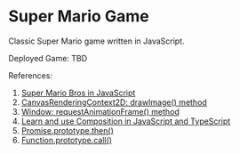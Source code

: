 # Super Mario Game

Classic Super Mario game written in JavaScript.

Deployed Game: TBD

References:

1. [Super Mario Bros in JavaScript](https://youtube.com/playlist?list=PLS8HfBXv9ZWWe8zXrViYbIM2Hhylx8DZx&si=5HTGr9GR1zUIh8JW)
2. [CanvasRenderingContext2D: drawImage() method](https://developer.mozilla.org/en-US/docs/Web/API/CanvasRenderingContext2D/drawImage)
3. [Window: requestAnimationFrame() method](https://developer.mozilla.org/en-US/docs/Web/API/window/requestAnimationFrame)
4. [Learn and use Composition in JavaScript and TypeScript](https://dev.to/itnext/learn-and-use-composition-in-javascript-and-typescript-3f17)
5. [Promise.prototype.then()](https://developer.mozilla.org/en-US/docs/Web/JavaScript/Reference/Global_Objects/Promise/then)
6. [Function.prototype.call()](https://developer.mozilla.org/en-US/docs/Web/JavaScript/Reference/Global_Objects/Function/call)
